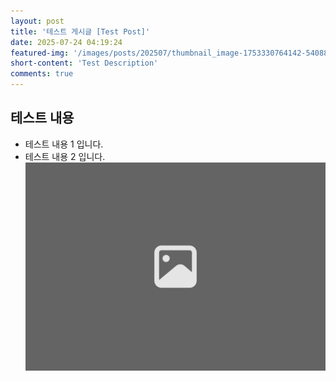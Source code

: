 ```yaml
---
layout: post
title: '테스트 게시글 [Test Post]'
date: 2025-07-24 04:19:24
featured-img: '/images/posts/202507/thumbnail_image-1753330764142-540884034.png'
short-content: 'Test Description'
comments: true
---
```


## 테스트 내용
- 테스트 내용 1 입니다.
- 테스트 내용 2 입니다.
![](/images/posts/202507/04fe115a-ebf4-4e34-a3bf-79c832cbf26b.png)
